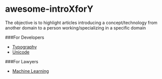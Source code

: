 # awesome-introXforY
The objective is to highlight articles introducing a concept/technology from another domain to a person working/specializing in a specific domain

###For Developers
  * [Typography](https://medium.com/hh-design/typography-for-developers-975cf2abd1e#.3nw2fuua7)
  * [Unicode](https://www.joelonsoftware.com/2003/10/08/the-absolute-minimum-every-software-developer-absolutely-positively-must-know-about-unicode-and-character-sets-no-excuses/)


###For Lawyers
  * [Machine Learning](http://blog.fastforwardlabs.com/2016/04/26/making-a-case-for-machine-learning-to-legal.html)
